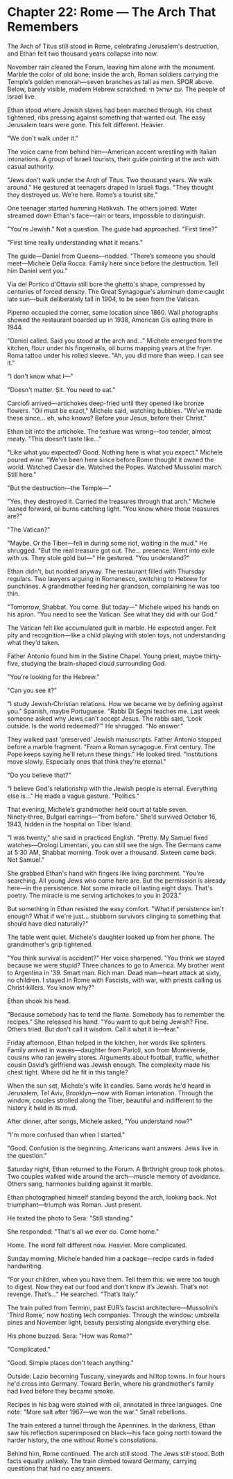 # Chapter 22: Rome — The Arch That Remembers

The Arch of Titus still stood in Rome, celebrating Jerusalem's destruction, and Ethan felt two thousand years collapse into now.

November rain cleared the Forum, leaving him alone with the monument. Marble the color of old bone; inside the arch, Roman soldiers carrying the Temple’s golden menorah—seven branches as tall as men. SPQR above. Below, barely visible, modern Hebrew scratched: עם ישראל חי. The people of Israel live.

Ethan stood where Jewish slaves had been marched through. His chest tightened, ribs pressing against something that wanted out. The easy Jerusalem tears were gone. This felt different. Heavier.

"We don't walk under it."

The voice came from behind him—American accent wrestling with Italian intonations. A group of Israeli tourists, their guide pointing at the arch with casual authority.

"Jews don’t walk under the Arch of Titus. Two thousand years. We walk around." He gestured at teenagers draped in Israeli flags. "They thought they destroyed us. We’re here. Rome’s a tourist site."

One teenager started humming Hatikvah. The others joined. Water streamed down Ethan's face—rain or tears, impossible to distinguish.

"You're Jewish." Not a question. The guide had approached. "First time?"

"First time really understanding what it means."

The guide—Daniel from Queens—nodded. "There’s someone you should meet—Michele Della Rocca. Family here since before the destruction. Tell him Daniel sent you."

Via del Portico d'Ottavia still bore the ghetto's shape, compressed by centuries of forced density. The Great Synagogue's aluminum dome caught late sun—built deliberately tall in 1904, to be seen from the Vatican.

Piperno occupied the corner, same location since 1860. Wall photographs showed the restaurant boarded up in 1938, American GIs eating there in 1944.

"Daniel called. Said you stood at the arch and..." Michele emerged from the kitchen, flour under his fingernails, oil burns mapping years at the fryer. Roma tattoo under his rolled sleeve. "Ah, you did more than weep. I can see it."

"I don't know what I—"

"Doesn't matter. Sit. You need to eat."

Carciofi arrived—artichokes deep-fried until they opened like bronze flowers. "Oil must be exact," Michele said, watching bubbles. "We’ve made these since… eh, who knows? Before your Jesus, before their Christ."

Ethan bit into the artichoke. The texture was wrong—too tender, almost meaty. "This doesn't taste like..."

"Like what you expected? Good. Nothing here is what you expect." Michele poured wine. "We've been here since before Rome thought it owned the world. Watched Caesar die. Watched the Popes. Watched Mussolini march. Still here."

"But the destruction—the Temple—"

"Yes, they destroyed it. Carried the treasures through that arch." Michele leaned forward, oil burns catching light. "You know where those treasures are?"

"The Vatican?"

"Maybe. Or the Tiber—fell in during some riot, waiting in the mud." He shrugged. "But the real treasure got out. The… presence. Went into exile with us. They stole gold but—" He gestured. "You understand?"

Ethan didn't, but nodded anyway. The restaurant filled with Thursday regulars. Two lawyers arguing in Romanesco, switching to Hebrew for punchlines. A grandmother feeding her grandson, complaining he was too thin.

"Tomorrow, Shabbat. You come. But today—" Michele wiped his hands on his apron. "You need to see the Vatican. See what they did with our God."

The Vatican felt like accumulated guilt in marble. He expected anger. Felt pity and recognition—like a child playing with stolen toys, not understanding what they’d taken.

Father Antonio found him in the Sistine Chapel. Young priest, maybe thirty-five, studying the brain-shaped cloud surrounding God.

"You're looking for the Hebrew."

"Can you see it?"

"I study Jewish‑Christian relations. How we became we by defining against you." Spanish, maybe Portuguese. "Rabbi Di Segni teaches me. Last week someone asked why Jews can’t accept Jesus. The rabbi said, ‘Look outside. Is the world redeemed?’" He shrugged. "No answer."

They walked past 'preserved' Jewish manuscripts. Father Antonio stopped before a marble fragment. "From a Roman synagogue. First century. The Pope keeps saying he'll return these things." He looked tired. "Institutions move slowly. Especially ones that think they're eternal."

"Do you believe that?"

"I believe God's relationship with the Jewish people is eternal. Everything else is..." He made a vague gesture. "Politics."

That evening, Michele’s grandmother held court at table seven. Ninety‑three, Bulgari earrings—"from before." She’d survived October 16, 1943, hidden in the hospital on Tiber Island.

"I was twenty," she said in practiced English. "Pretty. My Samuel fixed watches—Orologi Limentani, you can still see the sign. The Germans came at 5:30 AM, Shabbat morning. Took over a thousand. Sixteen came back. Not Samuel."

She grabbed Ethan's hand with fingers like living parchment. "You're searching. All young Jews who come here are. But the permission is already here—in the persistence. Not some miracle oil lasting eight days. That's poetry. The miracle is me serving artichokes to you in 2023."

But something in Ethan resisted the easy comfort. "What if persistence isn't enough? What if we're just... stubborn survivors clinging to something that should have died naturally?"

The table went quiet. Michele's daughter looked up from her phone. The grandmother's grip tightened.

"You think survival is accident?" Her voice sharpened. "You think we stayed because we were stupid? Three chances to go to America. My brother went to Argentina in '39. Smart man. Rich man. Dead man—heart attack at sixty, no children. I stayed in Rome with Fascists, with war, with priests calling us Christ‑killers. You know why?"

Ethan shook his head.

"Because somebody has to tend the flame. Somebody has to remember the recipes." She released his hand. "You want to quit being Jewish? Fine. Others tried. But don't call it wisdom. Call it what it is—fear."

Friday afternoon, Ethan helped in the kitchen, her words like splinters. Family arrived in waves—daughter from Parioli, son from Monteverde, cousins who ran jewelry stores. Arguments about football, traffic, whether cousin David’s girlfriend was Jewish enough. The complexity made his chest tight. Where did he fit in this tangle?

When the sun set, Michele's wife lit candles. Same words he'd heard in Jerusalem, Tel Aviv, Brooklyn—now with Roman intonation. Through the window, couples strolled along the Tiber, beautiful and indifferent to the history it held in its mud.

After dinner, after songs, Michele asked, "You understand now?"

"I'm more confused than when I started."

"Good. Confusion is the beginning. Americans want answers. Jews live in the question."

Saturday night, Ethan returned to the Forum. A Birthright group took photos. Two couples walked wide around the arch—muscle memory of avoidance. Others sang, harmonies building against lit marble.

Ethan photographed himself standing beyond the arch, looking back. Not triumphant—triumph was Roman. Just present.

He texted the photo to Sera: "Still standing."

She responded: "That's all we ever do. Come home."

Home. The word felt different now. Heavier. More complicated.

Sunday morning, Michele handed him a package—recipe cards in faded handwriting.

"For your children, when you have them. Tell them this: we were too tough to digest. Now they eat our food and don’t know it’s Jewish. That’s not revenge. That’s…" He searched. "That’s Italy."

The train pulled from Termini, past EUR’s fascist architecture—Mussolini’s 'Third Rome,' now hosting tech companies. Through the window: umbrella pines and November light, beauty persisting alongside everything else.

His phone buzzed. Sera: "How was Rome?"

"Complicated."

"Good. Simple places don't teach anything."

Outside: Lazio becoming Tuscany, vineyards and hilltop towns. In four hours he'd cross into Germany. Toward Berlin, where his grandmother's family had lived before they became smoke.

Recipes in his bag were stained with oil, annotated in three languages. One note: "More salt after 1967—we won the war." Small rebellions.

The train entered a tunnel through the Apennines. In the darkness, Ethan saw his reflection superimposed on black—his face going north toward the harder history, the one without Rome's consolations.

Behind him, Rome continued. The arch still stood. The Jews still stood. Both facts equally unlikely. The train climbed toward Germany, carrying questions that had no easy answers.
